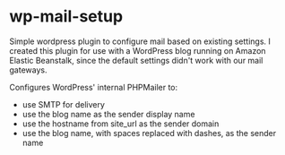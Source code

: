 wp-mail-setup
=============

Simple wordpress plugin to configure mail based on existing settings.  I created this plugin for use with a WordPress blog running on Amazon Elastic Beanstalk, since the default settings didn't work with our mail gateways.

Configures WordPress' internal PHPMailer to:

* use SMTP for delivery
* use the blog name as the sender display name
* use the hostname from site_url as the sender domain
* use the blog name, with spaces replaced with dashes, as the sender name


